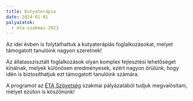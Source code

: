 ```yaml
---
title: Kutyaterápia
date: 2024-01-01
palyazatok:
  - eta-szakmai-2023
---
```


Az idei évben is  folytathattuk a kutyaterápiás foglalkozásokat, melyet támogatott tanulóink nagyon szeretnek!

<!--more-->

Az állatasszisztált foglalkozások olyan komplex fejlesztési lehetőséget kínálnak, melyek különösen eredményesek, ezért nagyon örülünk, hogy idén is biztosíthatjuk ezt támogatott tanulóink számára.

A programot az [ÉTA Szövetség](https://www.eta-szov.hu) szakmai pályázatából tudjuk megvalósítani, melyet ezúton is köszönünk!
